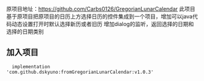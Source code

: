 原项目地址：https://github.com/Carbs0126/GregorianLunarCalendar
此项目基于原项目把原项目的日历上方选择日历的控件集成到一个项目，增加可以java代码动态设置打开时默认选择新历或者旧历
增加dialog的监听，返回选择的日期和选择的日期类别
## 加入项目
```
  implementation 'com.github.dskyuno:fromGregorianLunarCalendar:v1.0.3'
```


